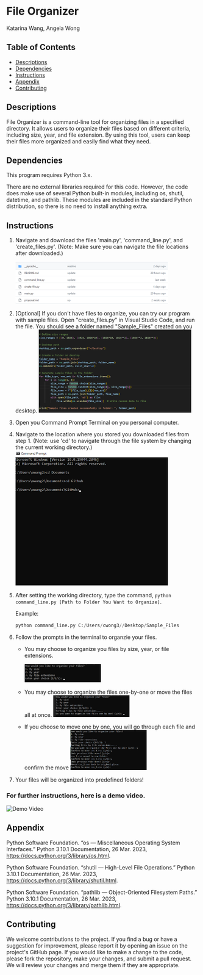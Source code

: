 # File Organizer
Katarina Wang, Angela Wong

## Table of Contents
- [Descriptions](#descriptions)
- [Dependencies](#dependencies)
- [Instructions](#instructions)
- [Appendix](#appendix)
- [Contributing](#contributing)
 
## Descriptions
File Organizer is a command-line tool for organizing files in a specified directory. It allows users to organize their files based on different criteria, including size, year, and file extension. By using this tool, users can keep their files more organized and easily find what they need.

## Dependencies
This program requires Python 3.x.

There are no external libraries required for this code. However, the code does make use of several Python built-in modules, including os, shutil, datetime, and pathlib. These modules are included in the standard Python distribution, so there is no need to install anything extra.

## Instructions
1. Navigate and download the files 'main.py', 'command_line.py', and 'create_files.py'.
(Note: Make sure you can navigate the file locations after downloaded.)
    
    <img src="image\Step1.png" width="400"/>

2. [Optional] If you don't have files to organize, you can try our program with sample files. Open "create_files.py" in Visual Studio Code, and run the file. You should see a folder named "Sample_Files" created on you desktop. 
    <img src="image\Optional_Step2.png" width="400"/>

3. Open you Command Prompt Terminal on you personal computer.

4. Navigate to the location where you stored you downloaded files from step 1. 
(Note: use 'cd' to navigate through the file system by changing the current working directory.)
    <img src="image\step4.png" width="400"/>

5. After setting the working directory, type the command, `python command_line.py [Path to Folder You Want to Organize]`.
    
    Example: 
    ```Python
    python command_line.py C:/Users/cwong3//Desktop/Sample_Files
    ```

6. Follow the prompts in the terminal to organzie your files.
    - You may choose to organize you files by size, year, or file extensions.
        
        <img src="image\how_to_organize_step.png" width="200"/>

    - You may choose to organize the files one-by-one or move the files all at once. 
        <img src="image\one_by_one.png" width="200"/>

    - If you choose to move one by one, you will go through each file and confirm the move
        <img src="image\undoandconfirm.png" width="200"/>

7. Your files will be organized into predefined folders!

### For further instructions, here is a demo video.
<!-- ![video](images/python_demo.gif) -->
<img src="image/python_demo.gif" alt = "Demo Video"/>

## Appendix
Python Software Foundation. “os — Miscellaneous Operating System Interfaces.” Python 3.10.1 Documentation, 26 Mar. 2023, https://docs.python.org/3/library/os.html.

Python Software Foundation. “shutil — High-Level File Operations.” Python 3.10.1 Documentation, 26 Mar. 2023, https://docs.python.org/3/library/shutil.html.

Python Software Foundation. “pathlib — Object-Oriented Filesystem Paths.” Python 3.10.1 Documentation, 26 Mar. 2023, https://docs.python.org/3/library/pathlib.html.

## Contributing
We welcome contributions to the project. If you find a bug or have a suggestion for improvement, please report it by opening an issue on the project's GitHub page. If you would like to make a change to the code, please fork the repository, make your changes, and submit a pull request. We will review your changes and merge them if they are appropriate.
 

